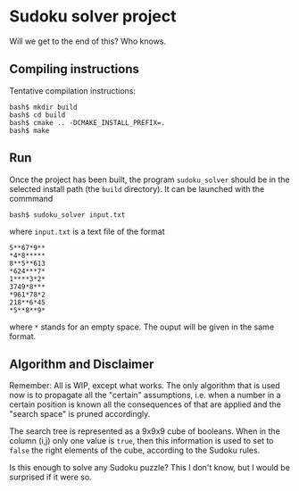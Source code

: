 # Sudoku solver project

Will we get to the end of this? Who knows.

## Compiling instructions

Tentative compilation instructions:
```
bash$ mkdir build
bash$ cd build
bash$ cmake .. -DCMAKE_INSTALL_PREFIX=. 
bash$ make
```

## Run

Once the project has been built, the program `sudoku_solver` should be in the
selected install path (the `build` directory). 
It can be launched with the commmand
```
bash$ sudoku_solver input.txt
```

where `input.txt` is a text file of the format

```
5**67*9**
*4*8*****
8**5**613
*624***7*
1****3*2*
3749*8***
*961*78*2
218**6*45
*5**8**9*
```

where `*` stands for an empty space.
The ouput will be given in the same format.

## Algorithm and Disclaimer

Remember: All is WIP, except what works.
The only algorithm that is used now is to propagate all the "certain" 
assumptions, i.e. when a number in a certain position is known all the 
consequences of that are applied and the "search space" is pruned 
accordingly. 

The search tree is represented as a 9x9x9 cube of booleans. When in the 
column (i,j) only one value is `true`, then this information is used to
set to `false` the right elements of the cube, according to the Sudoku
rules.

Is this enough to solve any Sudoku puzzle? This I don't know, but I
would be surprised if it were so. 



